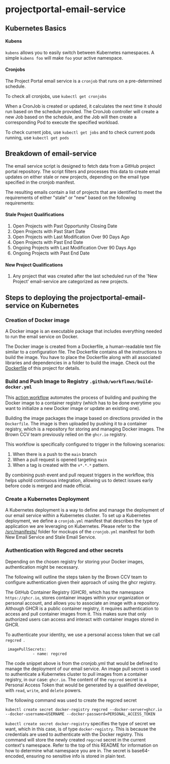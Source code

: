 # projectportal-email-service

## Kubernetes Basics
#### Kubens

`kubens` allows you to easily switch between Kubernetes namespaces. A simple `kubens foo` will make `foo` your active namespace.


#### Cronjobs
The Project Portal email service is a `cronjob` that runs on a pre-determined schedule. 

To check all cronjobs, use ```kubectl get cronjobs```

When a CronJob is created or updated, it calculates the next time it should run based on the schedule provided. The CronJob controller will create a new Job based on the schedule, and the Job will then create a corresponding Pod to execute the specified workload.

To check current jobs, use ```kubectl get jobs``` and to check current pods running, use ```kubectl get pods```


## Breakdown of email-service

The email service script is designed to fetch data from a GitHub project portal repository. The script filters and processes this data to create email updates on either stale or new projects, depending on the email type specified in the cronjob manifest. 

The resulting emails contain a list of projects that are identified to meet the requirements of either "stale" or "new" based on the following requirements:

#### Stale Project Qualifications
1. Open Projects with Past Opportunity Closing Date
2. Open Projects with Past Start Date
3. Open Projects with Last Modification Over 90 Days Ago
4. Open Projects with Past End Date
5. Ongoing Projects with Last Modification Over 90 Days Ago
6. Ongoing Projects with Past End Date

#### New Project Qualifications
1. Any project that was created after the last scheduled run of the 'New Project' email-service are categorized as new projects.


## Steps to deploying the projectportal-email-service on Kubernetes 


### Creation of Docker image 
A Docker image is an executable package that includes everything needed to run the email service on Docker.

The Docker image is created from a Dockerfile, a human-readable text file similar to a configuration file. The Dockerfile contains all the instructions to build the image. You have to place the Dockerfile along with all associated libraries and dependencies in a folder to build the image. Check out the [Dockerfile](./Dockerfile) of this project for details.


### Build and Push Image to Registry `.github/workflows/build-docker.yml`
This [action workflow](.github/workflows/build-docker.yml) automates the process of building and pushing the Docker image to a container registry (which has to be done everytime you want to initialize a new Docker image or update an existing one). 

Building the image packages the image based on directions provided in the `Dockerfile`. The image is then uploaded by pushing it to a container registry, which is a repository for storing and managing Docker images. The Brown CCV team previously relied on the `ghcr.io` registry.

This workflow is specifically configured to trigger in the following scenarios:
1. When there is a push to the `main` branch
2. When a pull request is opened targeting `main` 
3. When a tag is created with the `v*.*.*` pattern. 

By combining push event and pull request triggers in the workflow, this helps uphold continuous integration, allowing us to detect issues early before code is merged and made official. 


### Create a Kubernetes Deployment

A Kubernetes deployment is a way to define and manage the deployment of our email service within a Kubernetes cluster. To set up a Kubernetes deployment, we define a `cronjob.yml` manifest that describes the type of application we are leveraging on Kubernetes. Please refer to the [/src/manifests/](./src/manifests) folder for mockups of the `cronjob.yml` manifest for both New Email Service and Stale Email Service. 


### Authentication with Regcred and other secrets 

Depending on the chosen registry for storing your Docker images, authentication might be necessary. 

The following will outline the steps taken by the Brown CCV team to configure authentication given their approach of using the ghcr registry.

The GitHub Container Registry (GHCR), which has the namespace `https://ghcr.io`, stores container images within your organization or personal account, and allows you to associate an image with a repository. Although GHCR is a public container registry, it requires authentication to access and pull container images from it. This makes sure that only authorized users can access and interact with container images stored in GHCR. 

To authenticate your identity, we use a personal access token that we call `regcred `. 
```
 imagePullSecrets:
            - name: regcred
```

The code snippet above is from the cronjob.yml that would be defined to manage the deployment of our email service. An image pull secret is used to authenticate a Kubernetes cluster to pull images from a container registry, in our case: `ghcr.io`. The content of the `regcred` secret is a Personal Access Token that would be generated by a qualified developer, with `read`, `write`, and `delete` powers.

The following command was used to create the regcred secret 

```
kubectl create secret docker-registry regcred --docker-server=ghcr.io --docker-username=USERNAME --docker-password=PERSONAL_ACCESS_TOKEN
```
`kubectl create secret docker-registry` specifies the type of secret we want, which in this case, is of type `docker-registry`. This is because the credentials are used to authenticate with the Docker registry. This command will store the newly created `regcred` secret in the current context's namespace. Refer to the top of this README for information on how to determine what namespace you are in. The secret is base64-encoded, ensuring no sensitive info is stored in plain text.  
